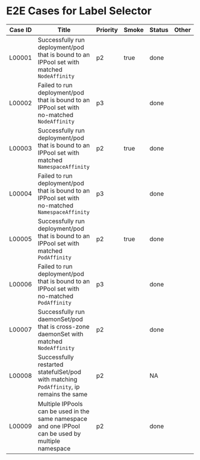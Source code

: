# E2E Cases for Label Selector

| Case ID | Title                                                                                               | Priority | Smoke | Status | Other |
| ------- |-----------------------------------------------------------------------------------------------------| -------- | ----- | ------ | ----- |
| L00001  | Successfully run deployment/pod that is bound to an IPPool set with matched `NodeAffinity`          | p2       | true  | done   |       |
| L00002  | Failed to run deployment/pod that is bound to an IPPool set with no-matched `NodeAffinity`           | p3       |       | done   |       |
| L00003  | Successfully run deployment/pod that is bound to an IPPool set with matched `NamespaceAffinity`      | p2       | true  | done   |       |
| L00004  | Failed to run deployment/pod that is bound to an IPPool set with no-matched `NamespaceAffinity`      | p3       |       | done   |       |
| L00005  | Successfully run deployment/pod that is bound to an IPPool set with matched `PodAffinity`            | p2       | true  | done   |       |
| L00006  | Failed to run deployment/pod that is bound to an IPPool set with no-matched `PodAffinity`            | p3       |       | done   |       |
| L00007  | Successfully run daemonSet/pod that is cross-zone daemonSet with matched `NodeAffinity`              | p2       |       | done   |       |
| L00008  | Successfully restarted statefulSet/pod with matching `PodAffinity`, ip remains the same             | p2       |       | NA     |       |
| L00009  | Multiple IPPools can be used in the same namespace and one IPPool can be used by multiple namespace | p2       |       | done   |       |
